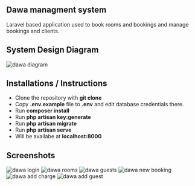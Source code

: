## Dawa managment system

Laravel based application used to book rooms and bookings and manage bookings and clients.

## System Design Diagram

![dawa diagram](https://i.imgur.com/LBfVKWR.png)

## Installations / Instructions

* Clone the repository with **git clone**
* Copy **.env.example** file to **.env** and edit database credentials there.
* Run **composer install**
* Run **php artisan key:generate**
* Run **php artisan migrate**
* Run **php artisan serve**
* Will be availabe at **localhost:8000**

## Screenshots
![dawa login](https://i.imgur.com/trV4uch.png)
![dawa rooms](https://i.imgur.com/TapyAvr.png)
![dawa guests](https://i.imgur.com/BjVvotV.png)
![dawa new booking](https://i.imgur.com/CNowcOo.png)
![dawa add charge](https://i.imgur.com/hCXVYkt.png)
![dawa add guest](https://i.imgur.com/4fASvUq.png)
